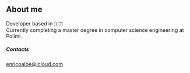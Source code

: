 ## About me
Developer based in 🇮🇹<br />
Currently completing a master degree in computer science engineering at Polimi.<br />
##### Contacts
enricoalbe@icloud.com

<!---
kakakber/kakakber is a ✨ special ✨ repository because its `README.md` (this file) appears on your GitHub profile.
You can click the Preview link to take a look at your changes.
--->
